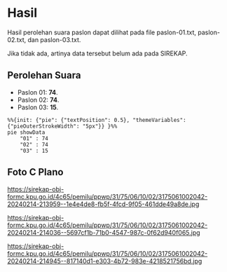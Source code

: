 # Hasil

Hasil perolehan suara paslon dapat dilihat pada file paslon-01.txt, paslon-02.txt, dan paslon-03.txt.

Jika tidak ada, artinya data tersebut belum ada pada SIREKAP.

## Perolehan Suara

 * Paslon 01: **74**.
 * Paslon 02: **74**.
 * Paslon 03: **15**.

```mermaid
%%{init: {"pie": {"textPosition": 0.5}, "themeVariables": {"pieOuterStrokeWidth": "5px"}} }%%
pie showData
    "01" : 74
    "02" : 74
    "03" : 15
```
## Foto C Plano

https://sirekap-obj-formc.kpu.go.id/4c65/pemilu/ppwp/31/75/06/10/02/3175061002042-20240214-213959--1e4e4de8-fb5f-4fcd-9f05-461dde49a8de.jpg

https://sirekap-obj-formc.kpu.go.id/4c65/pemilu/ppwp/31/75/06/10/02/3175061002042-20240214-214036--5697cf1b-71b0-4547-987c-0f62d940f065.jpg

https://sirekap-obj-formc.kpu.go.id/4c65/pemilu/ppwp/31/75/06/10/02/3175061002042-20240214-214945--817140d1-e303-4b72-983e-4218521756bd.jpg
